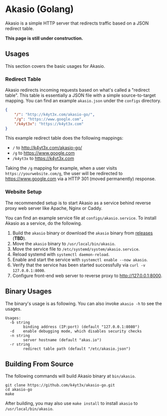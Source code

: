 # Akasio (Golang)

Akasio is a simple HTTP server that redirects traffic based on a JSON redirect table.

**This page is still under construction.**

## Usages

This section covers the basic usages for Akasio.

### Redirect Table

Akasio redirects incoming requests based on what's called a "redirect table". This table is essentially a JSON file with a simple source-to-target mapping. You can find an example `akasio.json` under the `configs` directory.

```json
{
    "/": "http://k4yt3x.com/akasio-go/",
    "/g": "https://www.google.com",
    "/k4yt3x": "https://k4yt3x.com"
}
```

This example redirect table does the following mappings:

- `/` to http://k4yt3x.com/akasio-go/
- `/g` to https://www.google.com
- `/k4yt3x` to https://k4yt3x.com

Taking the `/g` mapping for example, when a user visits `https://yourwebsite.com/g`, the user will be redirected to https://www.google.com via a HTTP 301 (moved permanently) response.

### Website Setup

The recommended setup is to start Akasio as a service behind reverse proxy web server like Apache, Nginx or Caddy.

You can find an example service file at `configs/akasio.service`. To install Akasio as a service, do the following.

1. Build the `akasio` binary or download the `akasio` binary from [releases](https://github.com/k4yt3x/akasio-go/releases) (**TBD**).
1. Move the `akasio` binary to `/usr/local/bin/akasio`.
1. Move the service file to `/etc/systemd/system/akasio.service`.
1. Reload systemd with `systemctl daemon-reload`.
1. Enable and start the service with `systemctl enable --now akasio`.
1. Verify that the service has been started successfully via `curl -v 127.0.0.1:8000`.
1. Configure front-end web server to reverse proxy to http://127.0.0.1:8000.

## Binary Usages

The binary's usage is as following. You can also invoke `akasio -h` to see the usages.

```console
Usages:
  -b string
        binding address (IP:port) (default "127.0.0.1:8080")
  -d    enable debugging mode, which disables security checks
  -n string
        server hostname (default "akas.io")
  -r string
        redirect table path (default "/etc/akasio.json")
```

## Building From Source

The following commands will build Akasio binary at `bin/akasio`.

```shell
git clone https://github.com/k4yt3x/akasio-go.git
cd akasio-go
make
```

After building, you may also use `make install` to install `akasio` to `/usr/local/bin/akasio`.
